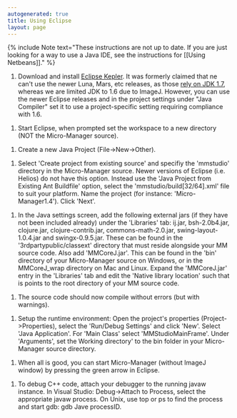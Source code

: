 ```yaml
---
autogenerated: true
title: Using Eclipse
layout: page
---
```


{% include Note text="These instructions are not up to date. If you are just looking for a way to use a Java IDE, see the instructions for [[Using Netbeans]]." %}

1.  Download and install [Eclipse Kepler](http://www.eclipse.org/). It
    was formerly claimed that ne can't use the newer Luna, Mars, etc
    releases, as those [rely on JDK
    1.7](https://wiki.eclipse.org/Eclipse/Installation), whereas we are
    limited JDK to 1.6 due to ImageJ. However, you can use the newer
    Eclipse releases and in the project settings under "Java Compiler"
    set it to use a project-specific setting requiring compliance with
    1.6.

<!-- -->

1.  Start Eclipse, when prompted set the workspace to a new directory
    (NOT the Micro-Manager source).

<!-- -->

1.  Create a new Java Project (File-&gt;New-&gt;Other).

<!-- -->

1.  Select 'Create project from existing source' and specifiy the
    'mmstudio' directory in the Micro-Manager source. Newer versions of
    Eclipse (i.e. Helios) do not have this option. Instead use the 'Java
    Project from Existing Ant Buildfile' option, select the
    'mmstudio/build\[32/64\].xml' file to suit your platform. Name the
    project (for instance: 'Micro-Manager1.4'). Click 'Next'.

<!-- -->

1.  In the Java settings screen, add the following external jars (if
    they have not been included already) under the 'Libraries' tab:
    ij.jar, bsh-2.0b4.jar, clojure.jar, clojure-contrib.jar,
    commons-math-2.0.jar, swing-layout-1.0.4.jar and swingx-0.9.5.jar.
    These can be found in the '3rdpartypublic/classext' directory that
    must reside alongside your MM source code. Also add 'MMCoreJ.jar'.
    This can be found in the 'bin' directory of your Micro-Manager
    source on Windows, or in the MMCoreJ\_wrap directory on Mac and
    Linux. Expand the 'MMCoreJ.jar' entry in the 'Libraries' tab and
    edit the 'Native library location' such that is points to the root
    directory of your MM source code.

<!-- -->

1.  The source code should now compile without errors (but with
    warnings).

<!-- -->

1.  Setup the runtime environment: Open the project's properties
    (Project-&gt;Properties), select the 'Run/Debug Settings' and click
    'New'. Select 'Java Application'. For 'Main Class' select
    'MMStudioMainFrame'. Under 'Arguments', set the Working directory'
    to the bin folder in your Micro-Manager source directory.

<!-- -->

1.  When all is good, you can start Micro-Manager (without ImageJ
    window) by pressing the green arrow in Eclipse.

<!-- -->

1.  To debug C++ code, attach your debugger to the running javaw
    instance. In Visual Studio: Debug-&gt;Attach to Process, select the
    appropriate javaw process. On Unix, use top or ps to find the
    process and start gdb: gdb Jave processID.

